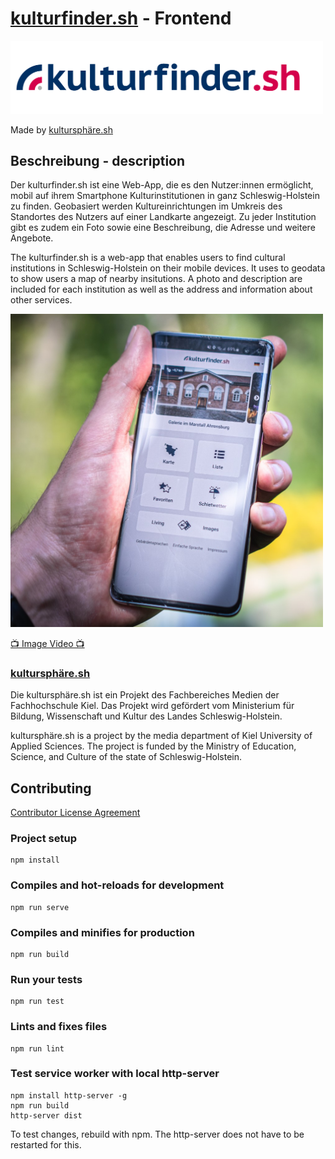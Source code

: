 # [kulturfinder.sh](https://kulturfinder.sh) - Frontend

<a href="https://kulturfinder.sh" target="_blank"><img src="docs/logo.png" title="Kulturfinder.sh Logo" width="500px"/></a>

Made by [kultursphäre.sh](https://www.kultursphaere.sh/)

## Beschreibung - description

Der kulturfinder.sh ist eine Web-App, die es den Nutzer:innen ermöglicht, mobil auf ihrem Smartphone
Kulturinstitutionen in ganz Schleswig-Holstein zu finden. Geobasiert werden Kultureinrichtungen im Umkreis des
Standortes des Nutzers auf einer Landkarte angezeigt. Zu jeder Institution gibt es zudem ein Foto sowie eine
Beschreibung, die Adresse und weitere Angebote.

The kulturfinder.sh is a web-app that enables users to find cultural institutions in Schleswig-Holstein on their mobile
devices. It uses to geodata to show users a map of nearby insitutions. A photo and description are included for each
institution as well as the address and information about other services.

<img alt="A smartphone is held in one hand. The smartphone shows the homepage of Kulturfinder.sh." src="docs/kulturQuadrat.jpg" title="Smartphone with Kulturfinder app" width="500px"/>

[📺 Image Video 📺](https://vimeo.com/274652974)

### [kultursphäre.sh](https://www.kultursphaere.sh/)

Die kultursphäre.sh ist ein Projekt des Fachbereiches Medien der Fachhochschule Kiel. Das Projekt wird gefördert vom
Ministerium für Bildung, Wissenschaft und Kultur des Landes Schleswig-Holstein.

kultursphäre.sh is a project by the media department of Kiel University of Applied Sciences. The project is funded by
the Ministry of Education, Science, and Culture of the state of Schleswig-Holstein.

## Contributing

[Contributor License Agreement](./docs/CONTRIBUTOR-AGREEMENT.md)

### Project setup

```
npm install
```

### Compiles and hot-reloads for development

```
npm run serve
```

### Compiles and minifies for production

```
npm run build
```

### Run your tests

```
npm run test
```

### Lints and fixes files

```
npm run lint
```

### Test service worker with local http-server

```
npm install http-server -g
npm run build
http-server dist
```

To test changes, rebuild with npm. The http-server does not have to be restarted for this.
